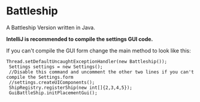 # Battleship
A Battleship Version written in Java.

**IntelliJ is recommended to compile the settings GUI code.**

If you can't compile the GUI form change the main method to look like this:


    Thread.setDefaultUncaughtExceptionHandler(new Battleship());
     Settings settings = new Settings();
     //Disable this command and uncomment the other two lines if you can't compile the Settings.form
     //settings.createUIComponents();
     ShipRegistry.registerShip(new int[]{2,3,4,5});
     GuiBattleShip.initPlacementGui();
